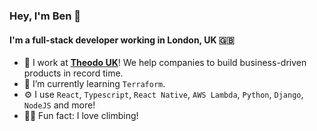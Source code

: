 ### Hey, I'm Ben 👋

#### I'm a full-stack developer working in London, UK 🇬🇧

- 🔭 I work at [**Theodo UK**](https://www.theodo.co.uk/)! We help companies to build business-driven products in record time.
- 🌱 I’m currently learning `Terraform`.
- ⚙️ I use `React`, `Typescript`, `React Native`, `AWS Lambda`, `Python`, `Django`, `NodeJS` and more!
- 🧗‍♂️ Fun fact: I love climbing!

